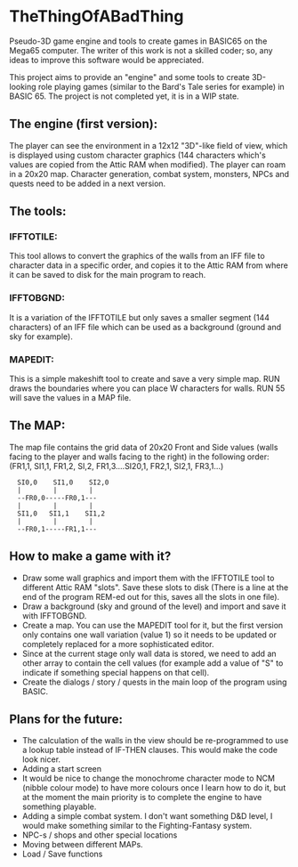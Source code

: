 # TheThingOfABadThing
Pseudo-3D game engine and tools to create games in BASIC65 on the Mega65 computer.
The writer of this work is not a skilled coder; so, any ideas to improve this software would be appreciated.

This project aims to provide an "engine" and some tools to create 3D-looking role playing games (similar to the Bard's Tale series for example) in BASIC 65.
The project is not completed yet, it is in a WIP state.

## The engine (first version):
  The player can see the environment in a 12x12 "3D"-like field of view, which is displayed using custom character graphics (144 characters which's values are copied from the Attic RAM when modified).
  The player can roam in a 20x20 map.
  Character generation, combat system, monsters, NPCs and quests need to be added in a next version.

## The tools:
  ### IFFTOTILE:
  This tool allows to convert the graphics of the walls from an IFF file to character data in a specific order, and copies it to the Attic RAM from where it can be saved to disk for the main program to reach.
  ### IFFTOBGND:
  It is a variation of the IFFTOTILE but only saves a smaller segment (144 characters) of an IFF file which can be used as a background (ground and sky for example).
  ### MAPEDIT:
  This is a simple makeshift tool to create and save a very simple map. RUN draws the boundaries where you can place W characters for walls. RUN 55 will save the values in a MAP file.

## The MAP:
  The map file contains the grid data of 20x20 Front and Side values (walls facing to the player and walls facing to the right) in the following order: (FR1,1, SI1,1, FR1,2, SI,2, FR1,3....SI20,1, FR2,1, SI2,1, FR3,1...)

      SI0,0    SI1,0    SI2,0
      |        |        |
      --FR0,0-----FR0,1---
      |        |        |
      SI1,0   SI1,1    SI1,2
      |        |        |
      --FR0,1-----FR1,1---

## How to make a game with it?
  - Draw some wall graphics and import them with the IFFTOTILE tool to different Attic RAM "slots". Save these slots to disk (There is a line at the end of the program REM-ed out for this, saves all the slots in one file).
  - Draw a background (sky and ground of the level) and import and save it with IFFTOBGND.
  - Create a map. You can use the MAPEDIT tool for it, but the first version only contains one wall variation (value 1) so it needs to be updated or completely replaced for a more sophisticated editor.
  - Since at the current stage only wall data is stored, we need to add an other array to contain the cell values (for example add a value of "S" to indicate if something special happens on that cell).
  - Create the dialogs / story / quests in the main loop of the program using BASIC.

## Plans for the future:
  - The calculation of the walls in the view should be re-programmed to use a lookup table instead of IF-THEN clauses. This would make the code look nicer.
  - Adding a start screen
  - It would be nice to change the monochrome character mode to NCM (nibble colour mode) to have more colours once I learn how to do it, but at the moment the main priority is to complete the engine to have something playable.
  - Adding a simple combat system. I don't want something D&D level, I would make something similar to the Fighting-Fantasy system.
  - NPC-s / shops and other special locations
  - Moving between different MAPs.
  - Load / Save functions
  
